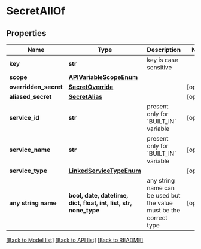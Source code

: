 # SecretAllOf


## Properties
Name | Type | Description | Notes
------------ | ------------- | ------------- | -------------
**key** | **str** | key is case sensitive | 
**scope** | [**APIVariableScopeEnum**](APIVariableScopeEnum.md) |  | 
**overridden_secret** | [**SecretOverride**](SecretOverride.md) |  | [optional] 
**aliased_secret** | [**SecretAlias**](SecretAlias.md) |  | [optional] 
**service_id** | **str** | present only for &#x60;BUILT_IN&#x60; variable | [optional] 
**service_name** | **str** | present only for &#x60;BUILT_IN&#x60; variable | [optional] 
**service_type** | [**LinkedServiceTypeEnum**](LinkedServiceTypeEnum.md) |  | [optional] 
**any string name** | **bool, date, datetime, dict, float, int, list, str, none_type** | any string name can be used but the value must be the correct type | [optional]

[[Back to Model list]](../README.md#documentation-for-models) [[Back to API list]](../README.md#documentation-for-api-endpoints) [[Back to README]](../README.md)



